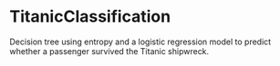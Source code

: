 # TitanicClassification
Decision tree using entropy and a logistic regression model to predict whether a passenger survived the Titanic shipwreck.
